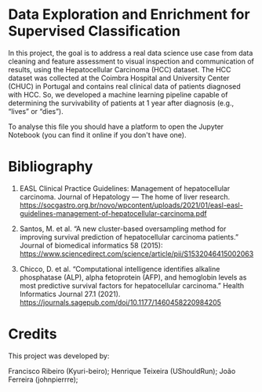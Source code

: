 # Data Exploration and Enrichment for Supervised Classification
In this project, the goal is to address a real data science use case from data cleaning and feature assessment to 
visual inspection and communication of results, using the Hepatocellular Carcinoma (HCC) dataset. The HCC 
dataset was collected at the Coimbra Hospital and University Center (CHUC) in Portugal and contains real 
clinical data of patients diagnosed with HCC. So, we developed a machine learning 
pipeline capable of determining the survivability of patients at 1 year after diagnosis (e.g., “lives” or “dies”).

To analyse this file you should have a platform to open the Jupyter Notebook (you can find it online if you don't have one).

# Bibliography 
1. EASL Clinical Practice Guidelines: Management of hepatocellular carcinoma. Journal of 
Hepatology — The home of liver research. https://socgastro.org.br/novo/wpcontent/uploads/2021/01/easl-easl-guidelines-management-of-hepatocellular-carcinoma.pdf

3. Santos, M. et al. “A new cluster-based oversampling method for improving survival prediction of 
hepatocellular carcinoma patients.” Journal of biomedical informatics 58 (2015):
https://www.sciencedirect.com/science/article/pii/S1532046415002063
  
3. Chicco, D. et al. “Computational intelligence identifies alkaline phosphatase (ALP), alpha
fetoprotein (AFP), and hemoglobin levels as most predictive survival factors for hepatocellular 
carcinoma.” Health Informatics Journal 27.1 
(2021). https://journals.sagepub.com/doi/10.1177/1460458220984205

# Credits
This project was developed by:

Francisco Ribeiro (Kyuri-beiro);
Henrique Teixeira (UShouldRun);
João Ferreira (johnpierrre);

